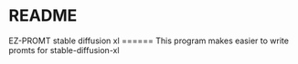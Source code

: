<h1> README </h1>
EZ-PROMT stable diffusion xl
======
This program makes easier to write promts for stable-diffusion-xl 
